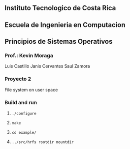 ## Instituto Tecnologico de Costa Rica
## Escuela de Ingenieria en Computacion
## Principios de Sistemas Operativos
### Prof.: Kevin Moraga

Luis Castillo
Janis Cervantes
Saul Zamora

### Proyecto 2
File system on user space

### Build and run
1. `./configure`

2. `make`

3. `cd example/`

4. `../src/hrfs rootdir mountdir`
